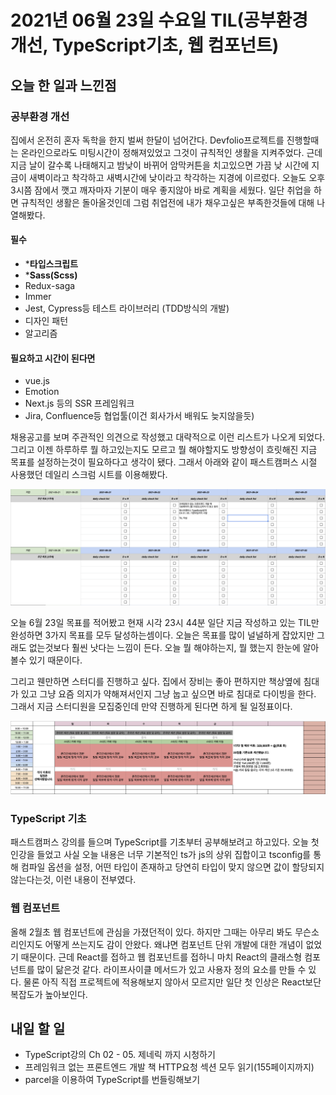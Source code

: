 # 2021년 06월 23일 수요일 TIL(공부환경 개선, TypeScript기초, 웹 컴포넌트)

## 오늘 한 일과 느낀점
### 공부환경 개선
집에서 온전히 혼자 독학을 한지 벌써 한달이 넘어간다. Devfolio프로젝트를 진행할때는 온라인으로라도 미팅시간이 정해져있었고 그것이 규칙적인 생활을 지켜주었다. 근데 지금 날이 갈수록 나태해지고 밤낮이 바뀌어 암막커튼을 치고있으면 가끔 낮 시간에 지금이 새벽이라고 착각하고 새벽시간에 낮이라고 착각하는 지경에 이르렀다. 오늘도 오후 3시쯤 잠에서 깻고 깨자마자 기분이 매우 좋지않아 바로 계획을 세웠다. 일단 취업을 하면 규칙적인 생활은 돌아올것인데 그럼 취업전에 내가 채우고싶은 부족한것들에 대해 나열해봤다.

#### 필수
- ***타입스크립트**
- ***Sass(Scss)**
- Redux-saga
- Immer
- Jest, Cypress등 테스트 라이브러리 (TDD방식의 개발)
- 디자인 패턴
- 알고리즘

#### 필요하고 시간이 된다면
- vue.js
- Emotion
- Next.js 등의 SSR 프레임워크
- Jira, Confluence등 협업툴(이건 회사가서 배워도 늦지않을듯)

채용공고를 보며 주관적인 의견으로 작성했고 대략적으로 이런 리스트가 나오게 되었다. 그리고 이젠 하루하루 뭘 하고있는지도 모르고 뭘 해야할지도 방향성이 흐릿해진 지금 목표를 설정하는것이 필요하다고 생각이 됐다. 그래서 아래와 같이 패스트캠퍼스 시절 사용했던 데일리 스크럼 시트를 이용해봤다.

![데일리 스크럼 시트](images/20210623-데일리-스크럼-시트.png)

오늘 6월 23일 목표를 적어봤고 현재 시각 23시 44분 일단 지금 작성하고 있는 TIL만 완성하면 3가지 목표를 모두 달성하는셈이다. 오늘은 목표를 많이 널널하게 잡았지만 그래도 없는것보다 훨씬 낫다는 느낌이 든다. 오늘 뭘 해야하는지, 뭘 했는지 한눈에 알아볼수 있기 때문이다.

그리고 웬만하면 스터디를 진행하고 싶다. 집에서 장비는 좋아 편하지만 책상옆에 침대가 있고 그냥 요즘 의지가 약해져서인지 그냥 눕고 싶으면 바로 침대로 다이빙을 한다. 그래서 지금 스터디원을 모집중인데 만약 진행하게 된다면 하게 될 일정표이다. 

![스터디 일정표](images/20210623-스터디-일정표.png)

### TypeScript 기초
패스트캠퍼스 강의를 들으며 TypeScript를 기초부터 공부해보려고 하고있다. 오늘 첫 인강을 들었고 사실 오늘 내용은 너무 기본적인 ts가 js의 상위 집합이고 tsconfig를 통해 컴파일 옵션을 설정, 어떤 타입이 존재하고 당연히 타입이 맞지 않으면 값이 할당되지 않는다는것, 이런 내용이 전부였다.

### 웹 컴포넌트
올해 2월초 웹 컴포넌트에 관심을 가졌던적이 있다. 하지만 그때는 아무리 봐도 무슨소리인지도 어떻게 쓰는지도 감이 안왔다. 왜냐면 컴포넌트 단위 개발에 대한 개념이 없었기 때문이다. 근데 React를 접하고 웹 컴포넌트를 접하니 마치 React의 클래스형 컴포넌트를 많이 닮은것 같다. 라이프사이클 메서드가 있고 사용자 정의 요소를 만들 수 있다. 물론 아직 직접 프로젝트에 적용해보지 않아서 모르지만 일단 첫 인상은 React보단 복잡도가 높아보인다.

## 내일 할 일
- TypeScript강의 Ch 02 - 05. 제네릭 까지 시청하기
- 프레임워크 없는 프론트엔드 개발 책 HTTP요청 섹션 모두 읽기(155페이지까지)
- parcel을 이용하여 TypeScript를 번들링해보기